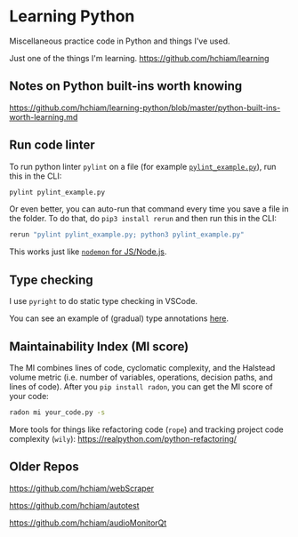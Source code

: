 # Learning Python

Miscellaneous practice code in Python and things I've used. 

Just one of the things I'm learning. https://github.com/hchiam/learning

## Notes on Python built-ins worth knowing

https://github.com/hchiam/learning-python/blob/master/python-built-ins-worth-learning.md

## Run code linter

To run python linter `pylint` on a file (for example [`pylint_example.py`](https://github.com/hchiam/learning-python/blob/master/pylint_example.py)), run this in the CLI:
```bash
pylint pylint_example.py
```

Or even better, you can auto-run that command every time you save a file in the folder. To do that, do `pip3 install rerun` and then run this in the CLI:
```bash
rerun "pylint pylint_example.py; python3 pylint_example.py"
```

This works just like [`nodemon` for JS/Node.js](https://github.com/hchiam/learning-js#bonus).

## Type checking

I use `pyright` to do static type checking in VSCode.

You can see an example of (gradual) type annotations [here](https://github.com/hchiam/learning-python/blob/master/leetcode/climbing-stairs-problem.py).

## Maintainability Index (MI score)

The MI combines lines of code, cyclomatic complexity, and the Halstead volume metric (i.e. number of variables, operations, decision paths, and lines of code). After you `pip install radon`, you can get the MI score of your code:

```bash
radon mi your_code.py -s
```

More tools for things like refactoring code (`rope`) and tracking project code complexity (`wily`): <https://realpython.com/python-refactoring/>

## Older Repos

https://github.com/hchiam/webScraper

https://github.com/hchiam/autotest

https://github.com/hchiam/audioMonitorQt
